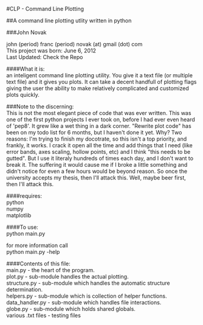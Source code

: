 #CLP - Command Line Plotting

##A command line plotting utlity written in python

###John Novak

john (period) franc (period) novak (at) gmail (dot) com <br />
This project was born: June 6, 2012 <br />
Last Updated: Check the Repo 

####What it is:<br />
  an inteligent command line plotting utility. You give it a text file (or multiple text file) and it gives you plots. It can take a decent handfull of plotting flags giving the user the ability to make relatively complicated and customized plots quickly.

###Note to the discerning:<br />
This is not the most elegant piece of code that was ever written. This was one of the first python projects I ever took on, before I had ever even heard of 'pep8'. It grew like a wet thing in a dark corner. "Rewrite plot code" has been on my todo list for 6 months, but I haven't done it yet. Why? Two reasons: I'm trying to finish my docotrate, so this isn't a top priority, and frankly, it works. I crack it open all the time and add things that I need (like error bands, axes scaling, hollow points, etc) and I think "this needs to be gutted". But I use it literaly hundreds of times each day, and I don't want to break it. The suffering it would cause me if I broke a little something and didn't notice for even a few hours would be beyond reason. So once the university accepts my thesis, then I'll attack this. Well, maybe beer first, then I'll attack this.

####requires:<br />
python<br />
numpy<br />
matplotlib<br />

####To use:<br />
  python main.py

  for more information call<br />
    python main.py -help

####Contents of this file:<br />
main.py - the heart of the program. <br />
plot.py - sub-module handles the actual plotting. <br />
structure.py - sub-module which handles the automatic structure determination. <br />
helpers.py - sub-module which is collection of helper functions. <br />
data\_handler.py - sub-module which handles file interactions. <br />
globe.py - sub-module which holds shared globals. <br />
various .txt files - testing files
